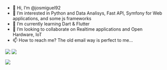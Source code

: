 - 👋 Hi, I’m @josmiguel92
- 👀 I’m interested in Python and Data Analisys, Fast API, Symfony for Web applications, and some js frameworks
- 🌱 I’m currently learning Dart & Flutter
- 💞️ I’m looking to collaborate on Realtime applications and Open Hardware, IoT
- 📫 How to reach me? The old email way is perfect to me...

![](https://img.shields.io/badge/Email-josmiguel92%40gmail.com-37ae5f?style=flat-square)
![](https://img.shields.io/badge/LinkedIn-blue?2&style=flat-square&logo=linkedin&logoColor=white)


![](https://komarev.com/ghpvc/?username=josmiguel92&style=flat-square&color=37ae5f)

<!---
josmiguel92/josmiguel92 is a ✨ special ✨ repository because its `README.md` (this file) appears on your GitHub profile.
You can click the Preview link to take a look at your changes.
--->
